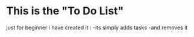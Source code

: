# This is the "To Do List"

just for beginner i have created it : 
-its simply adds tasks
-and removes it